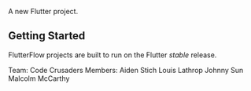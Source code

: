 A new Flutter project.

## Getting Started

FlutterFlow projects are built to run on the Flutter _stable_ release.

Team: Code Crusaders
Members:
Aiden Stich
Louis Lathrop
Johnny Sun
Malcolm McCarthy
